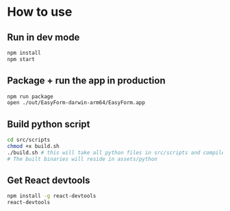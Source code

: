 # How to use

## Run in dev mode

```bash
npm install
npm start
```

## Package + run the app in production

```bash
npm run package
open ./out/EasyForm-darwin-arm64/EasyForm.app
```

## Build python script

```bash
cd src/scripts
chmod +x build.sh
./build.sh # this will take all python files in src/scripts and compile them
# The built binaries will reside in assets/python
```

## Get React devtools

```bash
npm install -g react-devtools
react-devtools
```
